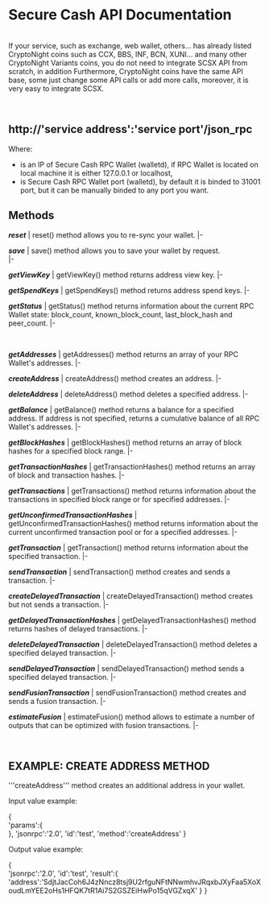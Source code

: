 

# Secure Cash API Documentation 

<br />
If your service, such as exchange, web wallet, others... has already listed CryptoNight coins such as CCX, BBS, INF, BCN, XUNI... and many other CryptoNight Variants coins, you do not need to integrate SCSX API from scratch, in addition Furthermore, CryptoNight coins have the same API base, some just change some API calls or add more calls, moreover, it is very easy to integrate SCSX.

&nbsp;

## http://'service address':'service port'/json_rpc

Where:
* <service address> is an IP of Secure Cash RPC Wallet (walletd), if RPC Wallet is located on local machine it is either 127.0.0.1 or localhost,
* <service port> is Secure Cash RPC Wallet port (walletd), by default it is binded to 31001 port, but it can be manually binded to any port you want.



## Methods

  
***reset***
| reset() method allows you to re-sync your wallet.
|-
<br />
  
***save***
| save() method allows you to save your wallet by request.  
|-
<br />
  
  ***getViewKey***
| getViewKey() method returns address view key.
|-
<br />

 ***getSpendKeys***
| getSpendKeys() method returns address spend keys.
|-
<br />
  
 ***getStatus***
| getStatus() method returns information about the current RPC Wallet state: block_count, known_block_count, last_block_hash and peer_count. 
|-
  
  <br />
  
 ***getAddresses***
| getAddresses() method returns an array of your RPC Wallet's addresses.
|-
  <br />
  
 ***createAddress***
| createAddress() method creates an address. 
|-
  <br />
  
 ***deleteAddress***
| deleteAddress() method deletes a specified address. 
|-
  <br />
  
 ***getBalance***
| getBalance() method returns a balance for a specified address. If address is not specified, returns a cumulative balance of all RPC Wallet's addresses. 
|-
  <br />
  
 ***getBlockHashes***
| getBlockHashes() method returns an array of block hashes for a specified block range. 
|-
  <br />
  
 ***getTransactionHashes***
| getTransactionHashes() method returns an array of block and transaction hashes. 
|-
  <br />
  
 ***getTransactions***
| getTransactions() method returns information about the transactions in specified block range or for specified addresses.
|-
  <br />
  
 ***getUnconfirmedTransactionHashes***
| getUnconfirmedTransactionHashes() method returns information about the current unconfirmed transaction pool or for a specified addresses.
|-
  <br />
  
 ***getTransaction***
| getTransaction() method returns information about the specified transaction.
|-
  <br />
  
 ***sendTransaction***
| sendTransaction() method creates and sends a transaction.
|-
  <br />
  
 ***createDelayedTransaction***
| createDelayedTransaction() method creates but not sends a transaction.
|-
  <br />
  
 ***getDelayedTransactionHashes***
| getDelayedTransactionHashes() method returns hashes of delayed transactions. 
|-
  <br />
  
 ***deleteDelayedTransaction***
| deleteDelayedTransaction() method deletes a specified delayed transaction. 
|-
  <br />
  
 ***sendDelayedTransaction***
| sendDelayedTransaction() method sends a specified delayed transaction. 
|-
  <br />
  
 ***sendFusionTransaction***
| sendFusionTransaction() method creates and sends a fusion transaction.
|-
  <br />
  
 ***estimateFusion***
| estimateFusion() method allows to estimate a number of outputs that can be optimized with fusion transactions.
|-

<br    />

## EXAMPLE: CREATE ADDRESS METHOD

'''createAddress''' method creates an additional address in your wallet. 

Input value example:

 {  
   'params':{  
   },
   'jsonrpc':'2.0',
   'id':'test',
   'method':'createAddress'
 }

Output value example:

 {  
   'jsonrpc':'2.0',
   'id':'test',
   'result':{  
      'address':'SdjtJacCoh6J4zNncz8tsj9U2rfguNFtNNwmhvJRqxbJXyFaa5XoXoudLmYEE2oHs1HFQK7tR1Ai7S2GSZEiHwPo15qVGZxqX'
   }
 }
 


